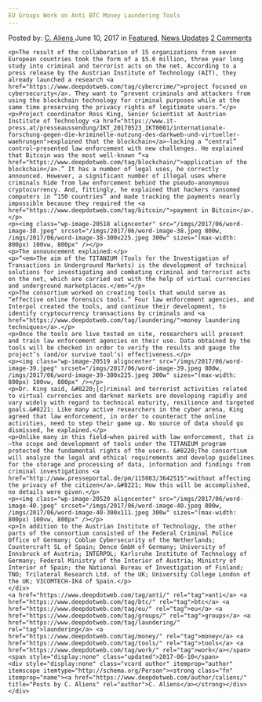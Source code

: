 ```yaml
---
EU Groups Work on Anti BTC Money Laundering Tools
---
```

<article class="post-listing post-20512 post type-post status-publish format-standard has-post-thumbnail hentry  tag-anti tag-eu tag-groups tag-laundering tag-money tag-tools tag-work">
    <div class="post-inner">
        <span>Posted by: <a href="https://www.deepdotweb.com/author/caliens/" title="">C. Aliens </a></span>
    <span>June 10, 2017</span>
    <span>in <a href="https://www.deepdotweb.com/category/deepdot-news/" rel="category tag">Featured</a>, <a href="https://www.deepdotweb.com/category/news-updates/" rel="category tag">News Updates</a></span>
    <span><a href="https://www.deepdotweb.com/2017/06/10/eu-groups-work-anti-btc-money-laundering-tools/#comments">2 Comments</a></span>
    </p>
    <div class="clear"></div>
    
    <p>The result of the collaboration of 15 organizations from seven European countries took the form of a $5.6 million, three year long study into criminal and terrorist acts on the net. According to a press release by the Austrian Institute of Technology (AIT), they already launched a research <a href="https://www.deepdotweb.com/tag/cybercrime/">project focused on cybersecurity</a>. They want to “prevent criminals and attackers from using the blockchain technology for criminal purposes while at the same time preserving the privacy rights of legitimate users.”</p>
    <p>Project coordinator Ross King, Senior Scientist at Austrian Institute of Technology <a href="https://www.it-press.at/presseaussendung/IKT_20170523_IKT0001/internationale-forschung-gegen-die-kriminelle-nutzung-des-darkweb-und-virtueller-waehrungen">explained that the blockchain</a>—lacking a “central” control—presented law enforcement with new challenges. He explained that Bitcoin was the most well-known “<a href="https://www.deepdotweb.com/tag/blockchain/">application of the blockchain</a>.” It has a number of legal uses, he correctly announced. However, a significant number of illegal uses where criminals hide from law enforcement behind the pseudo-anonymous cryptocurrency. And, fittingly, he explained that hackers ransomed computers in “150 countries” and made tracking the payments nearly impossible because they required the <a href="https://www.deepdotweb.com/tag/bitcoin/">payment in Bitcoin</a>.</p>
    <p><img class="wp-image-20518 aligncenter" src="/imgs/2017/06/word-image-38.jpeg" srcset="/imgs/2017/06/word-image-38.jpeg 800w, /imgs/2017/06/word-image-38-300x225.jpeg 300w" sizes="(max-width: 800px) 100vw, 800px" /></p>
    <p>The announcement explained:</p>
    <p>“<em>The aim of the TITANIUM (Tools for the Investigation of Transactions in Underground Markets) is the development of technical solutions for investigating and combating criminal and terrorist acts on the net, which are carried out with the help of virtual currencies and underground marketplaces.</em>”</p>
    <p>The consortium worked on creating tools that would serve as “effective online forensics tools.” Four law enforcement agencies, and Interpol created the tools, and continue their development, to identify cryptocurrency transactions by criminals and <a href="https://www.deepdotweb.com/tag/laundering/">money laundering techniques</a>.</p>
    <p>Once the tools are live tested on site, researchers will present and train law enforcement agencies on their use. Data obtained by the tools will be checked in order to verify the results and gauge the project’s (and/or survive tool’s) effectiveness.</p>
    <p><img class="wp-image-20519 aligncenter" src="/imgs/2017/06/word-image-39.jpeg" srcset="/imgs/2017/06/word-image-39.jpeg 800w, /imgs/2017/06/word-image-39-300x225.jpeg 300w" sizes="(max-width: 800px) 100vw, 800px" /></p>
    <p>Dr. King said, &#8220;[c]riminal and terrorist activities related to virtual currencies and darknet markets are developing rapidly and vary widely with regard to technical maturity, resilience and targeted goals.&#8221; Like many active researchers in the cyber arena, King agreed that law enforcement, in order to counteract the online activities, need to step their game up. No source of data should go dismissed, he explained.</p>
    <p>Unlike many in this field—when paired with law enforcement, that is—the scope and development of tools under the TITANIUM program protected the fundamental rights of the users. &#8220;The consortium will analyze the legal and ethical requirements and develop guidelines for the storage and processing of data, information and findings from criminal investigations <a href="http://www.presseportal.de/pm/115083/3642515">without affecting the privacy of the citizen</a>.&#8221; How this will be accomplished, no details were given.</p>
    <p><img class="wp-image-20520 aligncenter" src="/imgs/2017/06/word-image-40.jpeg" srcset="/imgs/2017/06/word-image-40.jpeg 800w, /imgs/2017/06/word-image-40-300x111.jpeg 300w" sizes="(max-width: 800px) 100vw, 800px" /></p>
    <p>In addition to the Austrian Institute of Technology, the other parts of the consortium consisted of the Federal Criminal Police Office of Germany; Coblue Cybersecurity of the Netherlands; Countercraft SL of Spain; Dence GmbH of Germany; University of Innsbruck of Austria; INTERPOL; Karlsruhe Institute of Technology of Germany; Federal Ministry of the Interior of Austria; Ministry of Interior of Spain; the National Bureau of Investigation of Finland; TNO; Trilateral Research Ltd. of the UK; University College London of the UK; VICOMTECH-IK4 of Spain.</p>
    </div>
    <a href="https://www.deepdotweb.com/tag/anti/" rel="tag">anti</a> <a href="https://www.deepdotweb.com/tag/btc/" rel="tag">btc</a> <a href="https://www.deepdotweb.com/tag/eu/" rel="tag">eu</a> <a href="https://www.deepdotweb.com/tag/groups/" rel="tag">groups</a> <a href="https://www.deepdotweb.com/tag/laundering/" rel="tag">laundering</a> <a href="https://www.deepdotweb.com/tag/money/" rel="tag">money</a> <a href="https://www.deepdotweb.com/tag/tools/" rel="tag">tools</a> <a href="https://www.deepdotweb.com/tag/work/" rel="tag">work</a></span> <span style="display:none" class="updated">2017-06-10</span>
    <div style="display:none" class="vcard author" itemprop="author" itemscope itemtype="http://schema.org/Person"><strong class="fn" itemprop="name"><a href="https://www.deepdotweb.com/author/caliens/" title="Posts by C. Aliens" rel="author">C. Aliens</a></strong></div>
    </div>
</article>

